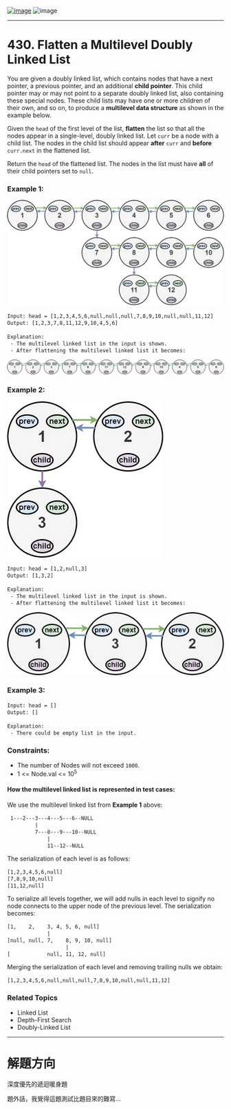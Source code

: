 [![image](https://img.shields.io/badge/Leetcode-Link-blue?logo=leetcode)](https://leetcode.com/problems/flatten-a-multilevel-doubly-linked-list/)
![image](https://img.shields.io/badge/Difficulty-Medium-yellow)

---

# 430. Flatten a Multilevel Doubly Linked List

You are given a doubly linked list, which contains nodes that have a next pointer, a previous pointer, and an additional **child pointer**. This child pointer may or may not point to a separate doubly linked list, also containing these special nodes. These child lists may have one or more children of their own, and so on, to produce a **multilevel data structure** as shown in the example below.

Given the `head` of the first level of the list, **flatten** the list so that all the nodes appear in a single-level, doubly linked list. Let `curr` be a node with a child list. The nodes in the child list should appear **after** `curr` and **before** `curr.next` in the flattened list.

Return the `head` of the flattened list. The nodes in the list must have **all** of their child pointers set to `null`.

### Example 1:

![image](./image/flatten11.jpeg)

```
Input: head = [1,2,3,4,5,6,null,null,null,7,8,9,10,null,null,11,12]
Output: [1,2,3,7,8,11,12,9,10,4,5,6]

Explanation:
 - The multilevel linked list in the input is shown.
 - After flattening the multilevel linked list it becomes:
```

![image](./image/flatten12.jpeg)

### Example 2:

![image](./image/flatten2.1.jpg)
```
Input: head = [1,2,null,3]
Output: [1,3,2]

Explanation:
 - The multilevel linked list in the input is shown.
 - After flattening the multilevel linked list it becomes:
```

![image](./image/list.jpeg)

### Example 3:

```
Input: head = []
Output: []

Explanation:
 - There could be empty list in the input.
```

### Constraints:

- The number of Nodes will not exceed `1000`.
- 1 <= Node.val <= $10^5$
 
#### How the multilevel linked list is represented in test cases:

We use the multilevel linked list from **Example 1** above:

```
 1---2---3---4---5---6--NULL
         |
         7---8---9---10--NULL
             |
             11--12--NULL
```

The serialization of each level is as follows:

```
[1,2,3,4,5,6,null]
[7,8,9,10,null]
[11,12,null]
```

To serialize all levels together, we will add nulls in each level to signify no node connects to the upper node of the previous level. The serialization becomes:

```
[1,    2,    3, 4, 5, 6, null]
             |
[null, null, 7,    8, 9, 10, null]
                   |
[            null, 11, 12, null]
```

Merging the serialization of each level and removing trailing nulls we obtain:

```
[1,2,3,4,5,6,null,null,null,7,8,9,10,null,null,11,12]
```

### Related Topics

- Linked List
- Depth-First Search
- Doubly-Linked List
  
---

# 解題方向

深度優先的遞迴暖身題

題外話，我覺得這題測試比題目來的難寫...
